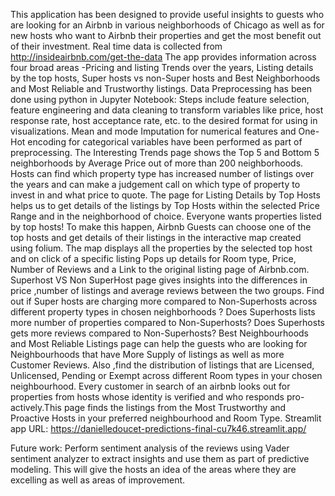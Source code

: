 This application has been designed to provide useful insights to guests who are looking for an Airbnb in various neighborhoods of Chicago as well as for new hosts who want to Airbnb their properties and get the most benefit out of their investment.
Real time data is collected from http://insideairbnb.com/get-the-data 
The app provides information across four broad areas -Pricing and listing Trends over the years, Listing details by the top hosts, Super hosts vs non-Super hosts and Best Neighborhoods and Most Reliable and Trustworthy listings.
Data Preprocessing has been done using python in Jupyter Notebook: Steps include feature selection, feature engineering and data cleaning to transform variables like price, host response rate, host acceptance rate, etc. to the desired format for using in visualizations. Mean and mode Imputation for numerical features and One-Hot encoding for categorical variables have been performed as part of preprocessing.
The Interesting Trends page shows the Top 5 and Bottom 5 neighborhoods by Average Price out of more than 200 neighborhoods. Hosts can find which property type has increased number of listings over the years and can make a judgement call on which type of property to invest in and what price to quote.
The page for Listing Details by Top Hosts helps us to get details of the listings by Top Hosts within the selected Price Range and in the neighborhood of choice. Everyone wants properties listed by top hosts! To make this happen, Airbnb Guests can choose one of the top hosts and get details of their listings in the interactive map created using folium. The map displays all the properties by the selected top host and on click of a specific listing Pops up details for Room type, Price, Number of Reviews and a Link to the original listing page of Airbnb.com.
Superhost VS Non SuperHost page gives insights into the differences in price ,number of listings and average reviews between the two groups. Find out if Super hosts are charging more compared to Non-Superhosts across different property types in chosen neighborhoods ? Does Superhosts lists more number of properties compared to Non-Superhosts? Does Superhosts gets more reviews compared to Non-Superhosts? 
Best Neighbourhoods and Most Reliable Listings page can help the guests who are looking for Neighbourhoods that have More Supply of listings as well as more Customer Reviews. Also ,find the distribution of listings that are Licensed, Unlicensed, Pending or Exempt across different Room types in your chosen neighbourhood. Every customer in search of an airbnb looks out for properties from hosts whose identity is verified and who responds pro-actively.This page finds the listings from the Most Trustworthy and Proactive Hosts in your preferred neighbourhood and Room Type.
Streamlit app URL:
https://danielledoucet-predictions-final-cu7k46.streamlit.app/

Future work: Perform sentiment analysis of the reviews using Vader sentiment analyzer to extract insights and use them as part of predictive modeling. This will give the hosts an idea of the areas where they are excelling as well as areas of improvement.
